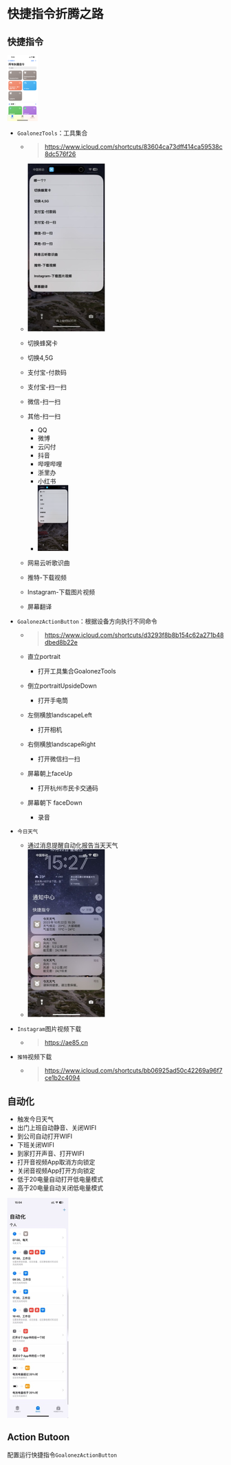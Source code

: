 # 快捷指令折腾之路

## 快捷指令

<img src="./assets/93F68268-C57A-4B26-AEE5-19068493DF97.png" alt="93F68268-C57A-4B26-AEE5-19068493DF97" style="zoom:15%;" />

- `GoalonezTools`：工具集合

  - > https://www.icloud.com/shortcuts/83604ca73dff414ca59538c8dc576f26

  - <img src="./assets/A699F6E1-2F84-44F4-A770-EE5279D9B9F3_4_5005_c.jpeg" alt="A699F6E1-2F84-44F4-A770-EE5279D9B9F3_4_5005_c" style="zoom:50%;" />

  - 切换蜂窝卡

  - 切换4,5G

  - 支付宝-付款码

  - 支付宝-扫一扫

  - 微信-扫一扫

  - 其他-扫一扫

    - QQ
    - 微博
    - 云闪付
    - 抖音
    - 哔哩哔哩
    - 浙里办
    - 小红书
    - <img src="./assets/62DED0F5-82C9-4044-B5BA-FC6E11743489.png" alt="62DED0F5-82C9-4044-B5BA-FC6E11743489" style="zoom:15%;" />

  - 网易云听歌识曲

  - 推特-下载视频

  - Instagram-下载图片视频

  - 屏幕翻译

- `GoalonezActionButton`：根据设备方向执行不同命令

  - > https://www.icloud.com/shortcuts/d3293f8b8b154c62a271b48dbed8b22e

  - 直立portrait

    - 打开工具集合GoalonezTools

  - 倒立portraitUpsideDown

    - 打开手电筒

  - 左侧横放landscapeLeft

    - 打开相机

  - 右侧横放landscapeRight

    - 打开微信扫一扫

  - 屏幕朝上faceUp

    - 打开杭州市民卡交通码

  - 屏幕朝下 faceDown

    - 录音

- `今日天气`

  - 通过消息提醒自动化报告当天天气
  - <img src="./assets/55499708-A4E6-4655-8E93-415989CD195C_4_5005_c.jpeg" alt="55499708-A4E6-4655-8E93-415989CD195C_4_5005_c" style="zoom: 50%;" />

- `Instagram`图片视频下载

  - > https://ae85.cn

- `推特`视频下载

  - > https://www.icloud.com/shortcuts/bb06925ad50c42269a96f7ce1b2c4094

## 自动化

- 触发今日天气
- 出门上班自动静音、关闭WIFI
- 到公司自动打开WIFI
- 下班关闭WIFI
- 到家打开声音、打开WIFI
- 打开音视频App取消方向锁定
- 关闭音视频App打开方向锁定
- 低于20电量自动打开低电量模式
- 高于20电量自动关闭低电量模式

<img src="./assets/3523FEA7-3770-4A05-AB38-84A90261FB00_4_5005_c.jpeg" alt="3523FEA7-3770-4A05-AB38-84A90261FB00_4_5005_c" style="zoom:50%;" />

## Action Butoon

配置运行快捷指令`GoalonezActionButton`

<gitalk/>